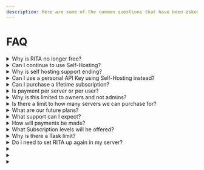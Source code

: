 ```yaml
---
description: Here are some of the common questions that have been asked about the process.
---
```


# FAQ



<details>

<summary>Why is RITA no longer free?</summary>

We used an old version of the Google Translate Website API that was intended to be decommissioned prior to 2010. \
\
Google has now shut this down, as such, we are now required to use Google Cloud Translate API which comes with costs.

</details>

<details>

<summary>Can I continue to use Self-Hosting?</summary>

Due to the impending shutdown of all V11 and V12 API, the self-hosting option has reached end-of-life. Once the support goes down, the self-hosting bots will immediately cease to function and there will be nothing we can do.&#x20;

</details>

<details>

<summary>Why is self hosting support ending?</summary>

There are a few reason why self hosting support is ending.

Currently the self hosting version operates an older version of the RITA Code, as such it constantly needs to be managed, updated and maintained.

This means we need to update the code and ensure it works. This takes time. At the moment we want to dedicate this time to ensuring the paid version is working and online. When we split our attention it has an impact on our ability to help everyone.

This does not mean a member of the community, if they want to, cant offer support to another member of the community. There won't be official Dev/Admin/helper support for self hosting issues.

In the future this may change, but at the moment we can not dedicate our time to supporting self hosting users.

</details>

<details>

<summary>Can I use a personal API Key using Self-Hosting instead?</summary>

At this time, we cannot offer that option as the self-hosting option will require a full rewrite to be V13 compatible. As such, ALL self-hosting will be unavailable and unsupported. This may change in the future but not till 2023 at the earliest.&#x20;

</details>

<details>

<summary>Can I purchase a lifetime subscription?</summary>

No Lifetime subscriptions are not offered as the API that we have to pay for requires monthly payments. The likelihood of running into financial instability if everyone had a lifetime sub would be very high. Continuing with a monthly plan has the greatest chance for operational longevity.

</details>

<details>

<summary>Is payment per server or per user?</summary>

The subscription will be a mix of per-user/per-server. Each server you wish to have RITA active in will require you to be the owner of the server (Yes owner not admin) to purchase the subscription. This owner could theoretically use this single license in any server they are the owner of, however, it will only work on 1 server at a time.

</details>

<details>

<summary>Why is this limited to owners and not admins? </summary>

The reason for the owner limitation is simple: For you to activate RITA in your server, you will need to do this in the Rita Support Server. By having the owners on the server we can easily identify them, help resolve issues and contact them if there is an issue. In time this will be changed to allow admins but means we need to change the permission structures in the code. It's on the list to do, but to start it will be OWNERS only.&#x20;

</details>

<details>

<summary>Is there a limit to how many servers we can purchase for?</summary>

Currently, users are limited to 1 server at this time. More servers will be allowed in the future. Criteria: User must be the SERVER\_OWNER, User must pay for the subscription themselves as the sub is mapped to their USER ID.&#x20;

</details>

<details>

<summary>What are our future plans?</summary>

RITA as it stands is using the Google Cloud API, and is charged, as such we are charged for usage, thus the need for a subscription fee. However, there are other APIs available for use.

The long term goal is to have a paid-for, all features version. All our changes, new features and work will continue on this version.

Like a lot of other discord bots, we want to try and introduce a free limited version, and we are looking at how this can be done, with some of the other APIs that are free, with limited languages and support, reduced accuracy and higher delaying in responses. This is not saying we will reduce the accuracy or reliablilty of these API, its just the nature of API data we will have access too.&#x20;

We are looking at ways we can implement these into a free version. It will be limited and would have limits such as 10 tasks, flags only, etc etc.

This means we can continue to draw in users, while offering all our support and time to paid users, ensuring that we continue development and can keep RITA running for years to come.&#x20;

</details>

<details>

<summary>What support can I expect?</summary>

The level of support you get at the moment will inevitably change, And we will not turn into a “you don’t pay so you don't matter” support server. All our users are important. Without all of you, we would not be where we are today.

There will be things however that will be managed by a single or maybe two members of staff, such as payment-related issues. This will not be able to be managed by general support staff and will require an Admin. This means there may be an SLA of 24 hours to allow for time zones and real life. More details will be provided on responsibilities and roles close to launch.&#x20;

</details>

<details>

<summary>How will payments be made?</summary>

Currently we offer subscriptions though KoFi and Patreon. These providers both utilize PayPal and card payments.\
\
We currently recommend KoFi over Patreon.&#x20;

</details>

<details>

<summary>What Subscription levels will be offered?</summary>

Currently, we are offering 3 levels.\
\
Casual = 250 Tasks\
Tinkerer = 500 Tasks\
Pro= 1000 Tasks\
\
All levels come with Discord access and roles, with bot support for the lifetime of your subscription.

</details>

<details>

<summary>Why is there a Task limit?</summary>

Again this is simple, if every server had 1000 task limit, and we have 10k servers, that's 10,000,000 (Million) Tasks. Not only is this too many for us to think about but, it would also have a massive impact on reliability and speed.

250 is a fair starting limit, and since 98% of our current user base has less than 250 it is easy to launch with most of the work done.

We recognise that some server may need more tasks, thats why we have other plans to pick from.&#x20;

</details>

<details>

<summary>Do i need to set RITA up again in my server?</summary>

If you had RITA in your server before, any configuration you had previously will continue to operate without additional setup.\
Please note, however, that if your task count exceeds 250, then the basic plan will not be enough for you, and RITA may not start translating immediately until upgraded.

</details>

<details>

<summary></summary>



</details>

<details>

<summary></summary>



</details>

<details>

<summary></summary>



</details>
